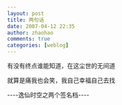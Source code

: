 ```yaml
---
layout: post
title: 两句话
date: 2007-04-12 22:35
author: zhaohao
comments: true
categories: [weblog]
---
```

有没有终点谁能知道，在这尘世的无间道

就算是痛我也会笑，我自己幸福自己去找

----逸仙时空之两个签名档----
